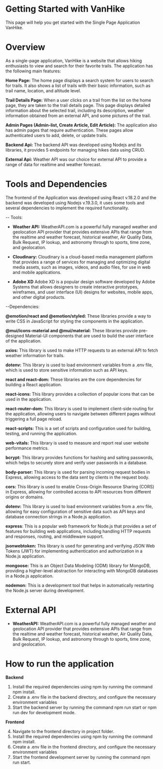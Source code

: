 # Getting Started with VanHike

This page will help you get started with the Single Page Application VanHike.

# Overview

As a single-page application, VanHike is a website that allows hiking enthusiasts to view and search for their favorite trails. The application has the following main features:

**Home Page:** The home page displays a search system for users to search for trails. It also shows a list of trails with their basic information, such as trail name, location, and altitude level.

**Trail Details Page:** When a user clicks on a trail from the list on the home page, they are taken to the trail details page. This page displays detailed information about the selected trail, including its description, weather information obtained from an external API, and some pictures of the trail.

**Admin Pages (Admin-list, Create Article, Edit Article):** The application also has admin pages that require authentication. These pages allow authenticated users to add, delete, or update trails.

**Backend Api:** The backend API was developed using Nodejs and its libraries, it provides 5 endpoints for managing hikes data using CRUD.

**External Api:** Weather API was our choice for external API to provide a range of data for realtime and weather forecast.

# Tools and Dependencies

The frontend of the Application was developed using React v.18.2.0 and the backend was developed using Nodejs v.19.3.0, it uses some tools and several dependencies to implement the required functionality.

-- Tools:

- **Weather API:** WeatherAPI.com is a powerful fully managed weather and geolocation API provider that provides extensive APIs that range from the realtime and weather forecast, historical weather, Air Quality Data, Bulk Request, IP lookup, and astronomy through to sports, time zone, and geolocation.

- **Cloudinary:** Cloudinary is a cloud-based media management platform that provides a range of services for managing and optimizing digital media assets, such as images, videos, and audio files, for use in web and mobile applications.

- **Adobe XD** Adobe XD is a popular design software developed by Adobe Systems that allows designers to create interactive prototypes, wireframes, and user interface (UI) designs for websites, mobile apps, and other digital products.

--Dependencies:

**@emotion/react and @emotion/styled:** These libraries provide a way to write CSS in JavaScript for styling the components in the application.

**@mui/icons-material and @mui/material:** These libraries provide pre-designed Material-UI components that are used to build the user interface of the application.

**axios:** This library is used to make HTTP requests to an external API to fetch weather information for trails.

**dotenv:** This library is used to load environment variables from a .env file, which is used to store sensitive information such as API keys.

**react and react-dom:** These libraries are the core dependencies for building a React application.

**react-icons:** This library provides a collection of popular icons that can be used in the application.

**react-router-dom:** This library is used to implement client-side routing for the application, allowing users to navigate between different pages without triggering a full page reload.

**react-scripts:** This is a set of scripts and configuration used for building, testing, and running the application.

**web-vitals:** This library is used to measure and report real user website performance metrics.

**bcrypt:** This library provides functions for hashing and salting passwords, which helps to securely store and verify user passwords in a database.

**body-parser:** This library is used for parsing incoming request bodies in Express, allowing access to the data sent by clients in the request body.

**cors:** This library is used to enable Cross-Origin Resource Sharing (CORS) in Express, allowing for controlled access to API resources from different origins or domains.

**dotenv:** This library is used to load environment variables from a .env file, allowing for easy configuration of sensitive data such as API keys and database connection strings in a Node.js application.

**express**: This is a popular web framework for Node.js that provides a set of features for building web applications, including handling HTTP requests and responses, routing, and middleware support.

**jsonwebtoken:** This library is used for generating and verifying JSON Web Tokens (JWT) for implementing authentication and authorization in a Node.js application.

**mongoose:** This is an Object Data Modeling (ODM) library for MongoDB, providing a higher-level abstraction for interacting with MongoDB databases in a Node.js application.

**nodemon:** This is a development tool that helps in automatically restarting the Node.js server during development.

# External API

- **WeatherAPI:** WeatherAPI.com is a powerful fully managed weather and geolocation API provider that provides extensive APIs that range from the realtime and weather forecast, historical weather, Air Quality Data, Bulk Request, IP lookup, and astronomy through to sports, time zone, and geolocation.

# How to run the application

**Backend**

1. Install the required dependencies using npm by running the command npm install.
2. Create a .env file in the backend directory, and configure the necessary environment variables 
3. Start the backend server by running the command npm run start or npm run dev for development mode.

**Frontend**

4. Navigate to the frontend directory in project folder.
5. Install the required dependencies using npm by running the command npm install.
6. Create a .env file in the frontend directory, and configure the necessary environment variables 
7. Start the frontend development server by running the command npm run start.
